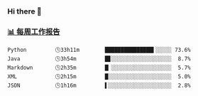 ### Hi there 👋

<!-- waka-box start -->
### <a href="https://gist.github.com/b3f90cfdb958d2401b019f821c34c859" target="_blank">📊 每周工作报告</a>
```text
Python         🕓33h11m        ███████████████▍░░░░░ 73.6%
Java           🕓3h54m         █▊░░░░░░░░░░░░░░░░░░░  8.7%
Markdown       🕓2h35m         █▏░░░░░░░░░░░░░░░░░░░  5.7%
XML            🕓2h15m         █░░░░░░░░░░░░░░░░░░░░  5.0%
JSON           🕓1h16m         ▌░░░░░░░░░░░░░░░░░░░░  2.8%
```
<!-- waka-box end -->

<!--
**yiningv/yiningv** is a ✨ _special_ ✨ repository because its `README.md` (this file) appears on your GitHub profile.
Here are some ideas to get you started:
- 🔭 I’m currently working on ...
- 🌱 I’m currently learning ...
- 👯 I’m looking to collaborate on ...
- 🤔 I’m looking for help with ...
- 💬 Ask me about ...
- 📫 How to reach me: ...
- 😄 Pronouns: ...
- ⚡ Fun fact: ...
-->
